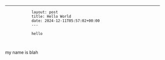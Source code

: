 ---
                layout: post
                title: Hello World
                date: 2024-12-11T05:57:02+00:00
                ---

                hello

‌

my name is blah
                